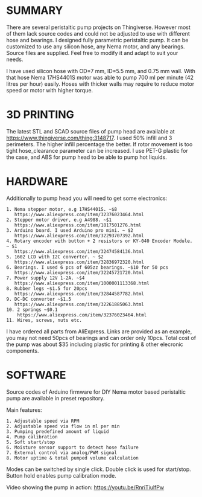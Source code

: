 # SUMMARY
There are several peristaltic pump projects on Thingiverse. However most of them lack source codes and could not be adjusted to use with different hose and bearings. I designed fully parametric peristaltic pump. It can be customized to use any silicon hose, any Nema motor, and any bearings. Source files are supplied. Feel free to modify it and adapt to suit your needs.

I have used silicon hose with OD=7 mm, ID=5.5 mm, and 0.75 mm wall. With that hose Nema 17HS4401S motor was able to pump 700 ml per minute (42 litres per hour) easily. Hoses with thicker walls may require to reduce motor speed or motor with higher torque.

# 3D PRINTING
The latest STL and SCAD source files of pump head are available at https://www.thingiverse.com/thing:3148717. I used 50% infill and 3 perimeters. The higher infill percentage the better. If rotor movement is too tight hose_clearance parameter can be increased. I use PET-G plastic for the case, and ABS for pump head to be able to pump hot liquids.

# HARDWARE
Additionally to pump head you will need to get some electronics:

    1. Nema stepper motor, e.g 17HS4401S. ~$8 
       https://www.aliexpress.com/item/32376023464.html
    2. Stepper motor driver, e.g A4988. ~$1  
       https://www.aliexpress.com/item/1817501276.html
    3. Arduino board. I used Arduino pro mini. ~ $2 
       https://www.aliexpress.com/item/32293707392.html
    4. Rotary encoder with button + 2 resistors or KY-040 Encoder Module. ~ $1 
       https://www.aliexpress.com/item/32474584136.html
    5. 1602 LCD with I2C converter. ~ $2 
       https://www.aliexpress.com/item/32836972320.html
    6. Bearings. I used 6 pcs of 605zz bearings. ~$10 for 50 pcs 
       https://www.aliexpress.com/item/32245721720.html
    7. Power supply 12V 1-2A. ~$4 
       https://www.aliexpress.com/item/1000001113368.html
    8. Rubber legs ~$1.5 for 20pcs 
       https://www.aliexpress.com/item/32844587782.html
    9. DC-DC converter ~$1.5 
       https://www.aliexpress.com/item/32261885063.html
    10. 2 springs ~$0.1  
        https://www.aliexpress.com/item/32376023464.html
    11. Wires, screws, nuts etc.

I have ordered all parts from AliExpress. Links are provided as an example, you may not need 50pcs of bearings and can order only 10pcs. Total cost of the pump was about $35 including plastic for printing & other elecronic components.

# SOFTWARE
Source codes of Arduino firmware for DIY Nema motor based peristaltic pump are available in preset repository. 

Main features:

    1. Adjustable speed via RPM
    2. Adjustable speed via flow in ml per min
    3. Pumping predefined amount of liquid
    4. Pump calibration
    5. Soft start/stop
	6. Moisture sensor support to detect hose failure
	7. External control via analog/PWM signal
	8. Motor uptime & total pumped volume calculation 

Modes can be switched by single click. Double click is used for start/stop. Button hold enables pump calibration mode.

Video showing the pump in action: https://youtu.be/RnriTiulfPw
